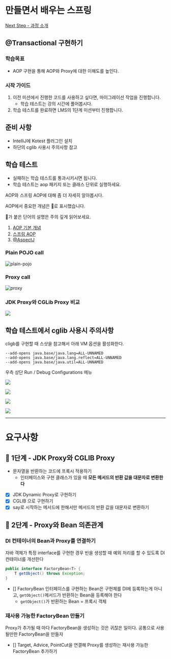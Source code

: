 # 만들면서 배우는 스프링
[Next Step - 과정 소개](https://edu.nextstep.camp/c/4YUvqn9V)

## @Transactional 구현하기

### 학습목표
- AOP 구현을 통해 AOP와 Proxy에 대한 이해도를 높인다.

### 시작 가이드
1. 이전 미션에서 진행한 코드를 사용하고 싶다면, 마이그레이션 작업을 진행합니다.
    - 학습 테스트는 강의 시간에 풀어봅시다.
2. 학습 테스트를 완료하면 LMS의 1단계 미션부터 진행합니다.

## 준비 사항
- IntelliJ에 Kotest 플러그인 설치
- 하단의 cglib 사용시 주의사항 참고

## 학습 테스트
- 실패하는 학습 테스트를 통과시키시면 됩니다.
- 학습 테스트는 aop 패키지 또는 클래스 단위로 실행하세요.

AOP와 스프링 AOP에 대해 좀 더 자세히 알아봅시다.

AOP에서 중요한 개념은 🌟로 표시했습니다.

🌟가 붙은 단어의 설명은 주의 깊게 읽어보세요.

1. [AOP 기본 개념](study/src/test/kotlin/aop/Concepts.kt)
2. [스프링 AOP](study/src/test/kotlin/aop/SpringAOP.kt)
3. [@AspectJ](study/src/test/kotlin/aop/AspectJ.kt)

### Plain POJO call
<img src="docs/images/aop-proxy-plain-pojo-call.png" alt="plain-pojo">

### Proxy call
<img src="docs/images/aop-proxy-call.png" alt="proxy">

### JDK Proxy와 CGLib Proxy 비교
![](docs/images/spring-aop.png)

## 학습 테스트에서 cglib 사용시 주의사항

cligb를 구현할 때 스샷을 참고해서 아래 VM 옵션을 활성화한다.

```
--add-opens java.base/java.lang=ALL-UNNAMED
--add-opens java.base/java.lang.reflect=ALL-UNNAMED
--add-opens java.base/java.util=ALL-UNNAMED
```

우측 상단 Run / Debug Configurations 메뉴

![](docs/images/edit-configurations.png)

![](docs/images/modify-options.png)

![](docs/images/add-vm-options.png)

![](docs/images/input-options.png)

---

# 요구사항 
## 🚀 1단계 - JDK Proxy와 CGLIB Proxy
- 문자열을 반환하는 코드에 프록시 적용하기 
  - 인터페이스와 구현 클래스가 있을 때 **모든 메서드의 반환 값을 대문자로 변환한다**
- [x] JDK Dynamic Proxy로 구현하기 
- [x] CGLIB 으로 구현하기 
- [x] say로 시작하는 메서드에 한해서만 메서드의 반환 값을 대문자로 변환하기 

## 🚀 2단계 - Proxy와 Bean 의존관계
### DI 컨테이너의 Bean과 Proxy를 연결하기
자바 객체가 특정 interface를 구현한 경우 빈을 생성할 때 예외 처리를 할 수 있도록 DI 컨테이너를 개선한다
```java
public interface FactoryBean<T> {
    T getObject() throws Exception;
}
```
- [] FactoryBean 인터페이스를 구현하는 Bean은 구현체를 DI에 등록하는게 아니고, `getObject()`메서드가 반환하는 Bean을 등록해야 한다 
  - `getObject()`가 반환하는 Bean = 프록시 객체 


### 재사용 가능한 FactoryBean 만들기
Proxy가 추가될 때 마다 FactoryBean을 생성하는 것은 귀찮은 일이다. 공통으로 사용될만한 FactoryBean을 만들자 
- [] Target, Advice, PointCut을 연결해 Proxy를 생성하는 재사용 가능한 FactoryBean 추가하기 
